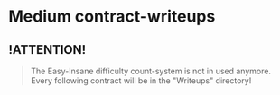 # Medium contract-writeups

## !ATTENTION! 
> The Easy-Insane difficulty count-system is not in used anymore. Every following contract will be in the "Writeups" directory!
